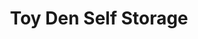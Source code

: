 ---
title: "Toy Den Self Storage"
url: /manitowish-waters/toy-den-self-storage/
shop: storage rental
---
